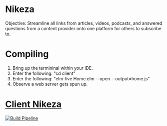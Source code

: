 # Nikeza

Objective: Streamline all links from articles, videos, podcasts, and answered questions from a content provider onto one platform for others to subscribe to.

# Compiling
1. Bring up the termininal within your IDE.
2. Enter the following: "cd client"
3. Enter the following: "elm-live Home.elm --open --output=home.js"
4. Observe a web server gets spun up.

# [Client Nikeza](https://github.com/Lambda-Cartel/Nikeza/tree/master/Client)

<a href="https://lambdacartel.visualstudio.com/Nikeza/_build">
<img src="https://lambdacartel.visualstudio.com/_apis/public/build/definitions/b1ffd400-fa75-4529-a3a9-dadf020b2150/1/badge" 
  alt="Build Pipeline"/>
</a>
